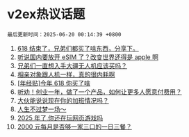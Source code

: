 # v2ex热议话题

`最后更新时间：2025-06-20 00:14:39 +0800`

1. [618 结束了，兄弟们都买了啥东西，分享下。](https://www.v2ex.com/t/1139619)
1. [听说国内要放开 eSIM 了？改变世界还得是 apple 啊](https://www.v2ex.com/t/1139598)
1. [兄弟们一直想入手大疆无人机应该买吗？](https://www.v2ex.com/t/1139574)
1. [相亲对象跟人机一样，真的很内耗啊](https://www.v2ex.com/t/1139629)
1. [[年经贴]今年 618 你买了啥](https://www.v2ex.com/t/1139620)
1. [听劝！创业一年，做了一个产品，如何让更多人愿意付费用？](https://www.v2ex.com/t/1139572)
1. [大伙能说说现在你的加班情况吗？](https://www.v2ex.com/t/1139678)
1. [人生不过梦一场～](https://www.v2ex.com/t/1139586)
1. [2025 年了,你还在玩网页游戏吗](https://www.v2ex.com/t/1139584)
1. [2000 元每月是否够一家三口的一日三餐？](https://www.v2ex.com/t/1139632)

